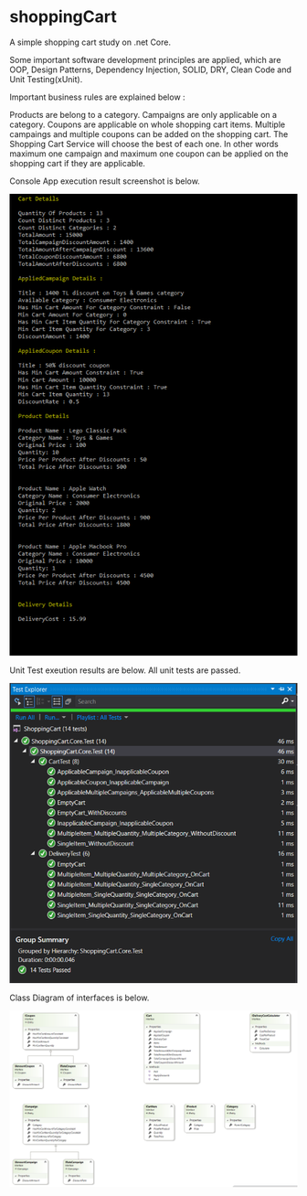 # shoppingCart

A simple shopping cart study on .net Core.

Some important software development principles are applied, which are OOP, Design Patterns, Dependency Injection, SOLID, DRY, Clean Code and Unit Testing(xUnit).

Important business rules are explained below :

Products are belong to a category.
Campaigns are only applicable on a category.
Coupons are applicable on whole shopping cart items.
Multiple campaings and multiple coupons can be added on the shopping cart.
The Shopping Cart Service will choose the best of each one. In other words maximum one campaign and maximum one coupon can be applied on the shopping cart if they are applicable.


Console App execution result screenshot is below.

![ConsoleApp execution Screenshot](https://raw.githubusercontent.com/gurcag/shoppingCart/master/shoppingCartCmd.PNG)


Unit Test exeution results are below. All unit tests are passed.

![Unit Test exeution result](https://raw.githubusercontent.com/gurcag/shoppingCart/master/shoppingCartTestResult.PNG)


Class Diagram of interfaces is below.

![Class Diagram](https://raw.githubusercontent.com/gurcag/shoppingCart/master/shoppingCartClassDiagram.PNG)
